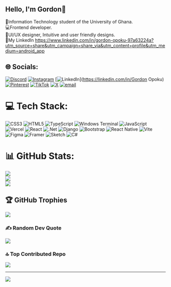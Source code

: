 ## Hello, I'm Gordon🥇

🧠Information Technology student of the University of Ghana.<br/>
💻Frontend developer.<br/>
🎉UI/UX designer, Intuitive and user friendly designs.<br/>
🔗My LinkedIn  https://www.linkedin.com/in/gordon-opoku-97a63224a?utm_source=share&utm_campaign=share_via&utm_content=profile&utm_medium=android_app


## 🌐 Socials:
[![Discord](https://img.shields.io/badge/Discord-%237289DA.svg?logo=discord&logoColor=white)](https://discord.gg/https://discord.gg/KGfK6DWU) [![Instagram](https://img.shields.io/badge/Instagram-%23E4405F.svg?logo=Instagram&logoColor=white)](https://instagram.com/omg.skippa) [![LinkedIn](https://img.shields.io/badge/LinkedIn-%230077B5.svg?logo=linkedin&logoColor=white)](https://linkedin.com/in/Gordon Opoku) [![Pinterest](https://img.shields.io/badge/Pinterest-%23E60023.svg?logo=Pinterest&logoColor=white)](https://pinterest.com/omgskippa) [![TikTok](https://img.shields.io/badge/TikTok-%23000000.svg?logo=TikTok&logoColor=white)](https://tiktok.com/@omg.skippa) [![X](https://img.shields.io/badge/X-black.svg?logo=X&logoColor=white)](https://x.com/omg_skippa) [![email](https://img.shields.io/badge/Email-D14836?logo=gmail&logoColor=white)](mailto:gordonopoku123@gmail.com) 

# 💻 Tech Stack:
![CSS3](https://img.shields.io/badge/css3-%231572B6.svg?style=for-the-badge&logo=css3&logoColor=white) ![HTML5](https://img.shields.io/badge/html5-%23E34F26.svg?style=for-the-badge&logo=html5&logoColor=white) ![TypeScript](https://img.shields.io/badge/typescript-%23007ACC.svg?style=for-the-badge&logo=typescript&logoColor=white) ![Windows Terminal](https://img.shields.io/badge/Windows%20Terminal-%234D4D4D.svg?style=for-the-badge&logo=windows-terminal&logoColor=white) ![JavaScript](https://img.shields.io/badge/javascript-%23323330.svg?style=for-the-badge&logo=javascript&logoColor=%23F7DF1E) ![Vercel](https://img.shields.io/badge/vercel-%23000000.svg?style=for-the-badge&logo=vercel&logoColor=white) ![React](https://img.shields.io/badge/react-%2320232a.svg?style=for-the-badge&logo=react&logoColor=%2361DAFB) ![.Net](https://img.shields.io/badge/.NET-5C2D91?style=for-the-badge&logo=.net&logoColor=white) ![Django](https://img.shields.io/badge/django-%23092E20.svg?style=for-the-badge&logo=django&logoColor=white) ![Bootstrap](https://img.shields.io/badge/bootstrap-%238511FA.svg?style=for-the-badge&logo=bootstrap&logoColor=white) ![React Native](https://img.shields.io/badge/react_native-%2320232a.svg?style=for-the-badge&logo=react&logoColor=%2361DAFB) ![Vite](https://img.shields.io/badge/vite-%23646CFF.svg?style=for-the-badge&logo=vite&logoColor=white) ![Figma](https://img.shields.io/badge/figma-%23F24E1E.svg?style=for-the-badge&logo=figma&logoColor=white) ![Framer](https://img.shields.io/badge/Framer-black?style=for-the-badge&logo=framer&logoColor=blue) ![Sketch](https://img.shields.io/badge/Sketch-FFB387?style=for-the-badge&logo=sketch&logoColor=black) ![C#](https://img.shields.io/badge/c%23-%23239120.svg?style=for-the-badge&logo=csharp&logoColor=white)
# 📊 GitHub Stats:
![](https://github-readme-stats.vercel.app/api?username=OMGgordon&theme=merko&hide_border=false&include_all_commits=false&count_private=false)<br/>
![](https://nirzak-streak-stats.vercel.app/?user=OMGgordon&theme=merko&hide_border=false)<br/>
![](https://github-readme-stats.vercel.app/api/top-langs/?username=OMGgordon&theme=merko&hide_border=false&include_all_commits=false&count_private=false&layout=compact)

## 🏆 GitHub Trophies
![](https://github-profile-trophy.vercel.app/?username=OMGgordon&theme=radical&no-frame=false&no-bg=false&margin-w=4)

### ✍️ Random Dev Quote
![](https://quotes-github-readme.vercel.app/api?type=horizontal&theme=radical)

### 🔝 Top Contributed Repo
![](https://github-contributor-stats.vercel.app/api?username=OMGgordon&limit=5&theme=dark&combine_all_yearly_contributions=true)

---
[![](https://visitcount.itsvg.in/api?id=OMGgordon&icon=0&color=0)](https://visitcount.itsvg.in)

<!-- Proudly created with GPRM ( https://gprm.itsvg.in ) -->
